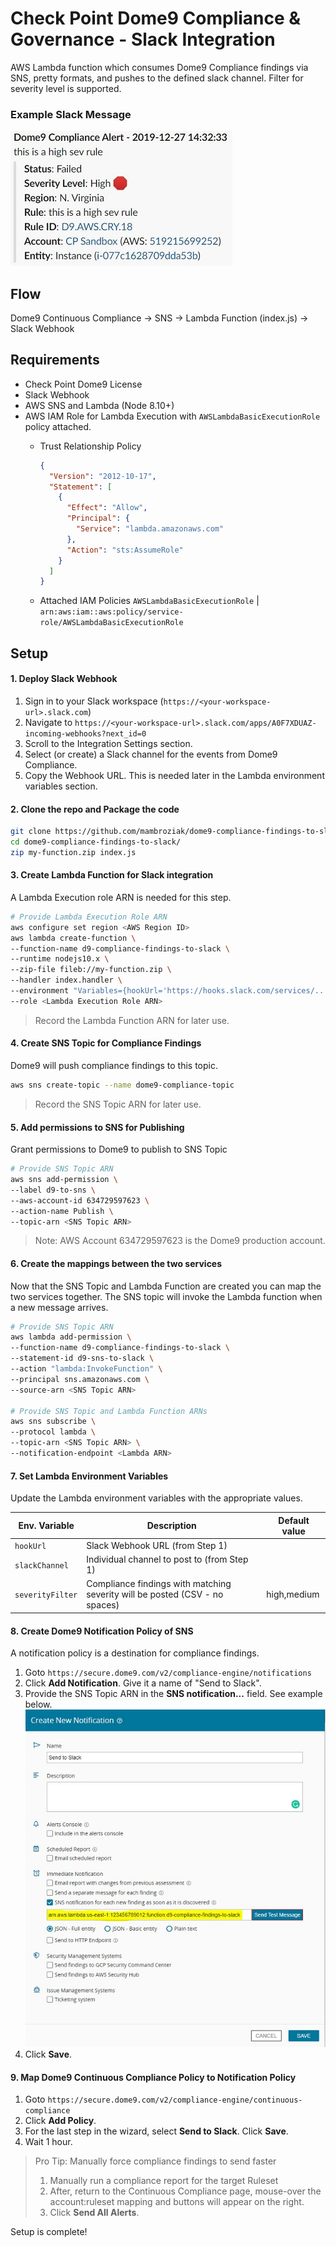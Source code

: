 # Check Point Dome9 Compliance & Governance - Slack Integration 
AWS Lambda function which consumes Dome9 Compliance findings via SNS, pretty formats, and pushes to the defined slack channel. Filter for severity level is supported.

### Example Slack Message

![alt text](./images/slack-preview.jpg)

## Flow
Dome9 Continuous Compliance -> SNS -> Lambda Function (index.js) -> Slack Webhook

## Requirements
* Check Point Dome9 License
* Slack Webhook
* AWS SNS and Lambda (Node 8.10+)
* AWS IAM Role for Lambda Execution with `AWSLambdaBasicExecutionRole` policy attached.
	* Trust Relationship Policy
		```json
		{
		  "Version": "2012-10-17",
		  "Statement": [
			{
			  "Effect": "Allow",
			  "Principal": {
				"Service": "lambda.amazonaws.com"
			  },
			  "Action": "sts:AssumeRole"
			}
		  ]
		}
		```

    * Attached IAM Policies
        `AWSLambdaBasicExecutionRole` | `arn:aws:iam::aws:policy/service-role/AWSLambdaBasicExecutionRole`

## Setup
#### 1. Deploy Slack Webhook
1. Sign in to your Slack workspace (`https://<your-workspace-url>.slack.com`)
2. Navigate to `https://<your-workspace-url>.slack.com/apps/A0F7XDUAZ-incoming-webhooks?next_id=0`
3. Scroll to the Integration Settings section.
4. Select (or create) a Slack channel for the events from Dome9 Compliance.
5. Copy the Webhook URL. This is needed later in the Lambda environment variables section.

#### 2. Clone the repo and Package the code
```bash
git clone https://github.com/mambroziak/dome9-compliance-findings-to-slack.git
cd dome9-compliance-findings-to-slack/
zip my-function.zip index.js
```

#### 3. Create Lambda Function for Slack integration
A Lambda Execution role ARN is needed for this step.

```bash
# Provide Lambda Execution Role ARN
aws configure set region <AWS Region ID>
aws lambda create-function \
--function-name d9-compliance-findings-to-slack \
--runtime nodejs10.x \
--zip-file fileb://my-function.zip \
--handler index.handler \
--environment "Variables={hookUrl='https://hooks.slack.com/services/...',slackChannel='<slack-channel>',severityFilter='high,medium'}" \
--role <Lambda Execution Role ARN>
```
> Record the Lambda Function ARN for later use. 

#### 4. Create SNS Topic for Compliance Findings
Dome9 will push compliance findings to this topic.
```bash
aws sns create-topic --name dome9-compliance-topic
```
> Record the SNS Topic ARN for later use. 

#### 5. Add permissions to SNS for Publishing
Grant permissions to Dome9 to publish to SNS Topic
```bash
# Provide SNS Topic ARN
aws sns add-permission \
--label d9-to-sns \
--aws-account-id 634729597623 \
--action-name Publish \
--topic-arn <SNS Topic ARN>
```
> Note: AWS Account 634729597623 is the Dome9 production account. 

#### 6. Create the mappings between the two services
Now that the SNS Topic and Lambda Function are created you can map the two services together. The SNS topic will invoke the Lambda function when a new message arrives.
```bash
# Provide SNS Topic ARN
aws lambda add-permission \
--function-name d9-compliance-findings-to-slack \
--statement-id d9-sns-to-slack \
--action "lambda:InvokeFunction" \
--principal sns.amazonaws.com \
--source-arn <SNS Topic ARN>

# Provide SNS Topic and Lambda Function ARNs
aws sns subscribe \
--protocol lambda \
--topic-arn <SNS Topic ARN> \
--notification-endpoint <Lambda ARN>
```

#### 7. Set Lambda Environment Variables
Update the Lambda environment variables with the appropriate values.

| Env. Variable    | Description                                                                 | Default value |
|------------------|-----------------------------------------------------------------------------|---------------|
| `hookUrl `       | Slack Webhook URL (from Step 1)                                             | |
| `slackChannel`   | Individual channel to post to  (from Step 1)                                | |
| `severityFilter` | Compliance findings with matching severity will be posted (CSV - no spaces) | high,medium |

#### 8. Create Dome9 Notification Policy of SNS
A notification policy is a destination for compliance findings.
1. Goto `https://secure.dome9.com/v2/compliance-engine/notifications`
2. Click **Add Notification**. Give it a name of "Send to Slack".
3. Provide the SNS Topic ARN in the **SNS notification...** field. See example below.
![alt text](./images/d9-notification-policy-sns.jpg)
4. Click **Save**.

#### 9. Map Dome9 Continuous Compliance Policy to Notification Policy
1. Goto `https://secure.dome9.com/v2/compliance-engine/continuous-compliance`
2. Click **Add Policy**.
3. For the last step in the wizard, select **Send to Slack**. Click **Save**.
4. Wait 1 hour.
> Pro Tip: Manually force compliance findings to send faster
> 1. Manually run a compliance report for the target Ruleset
> 2. After, return to the Continuous Compliance page, mouse-over the account:ruleset mapping and buttons will appear on the right. 
> 3. Click **Send All Alerts**.

Setup is complete! 